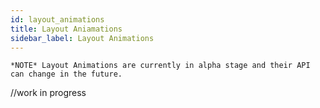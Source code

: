```yaml
---
id: layout_animations
title: Layout Aniamations
sidebar_label: Layout Animations
---
```


    *NOTE* Layout Animations are currently in alpha stage and their API can change in the future.

//work in progress